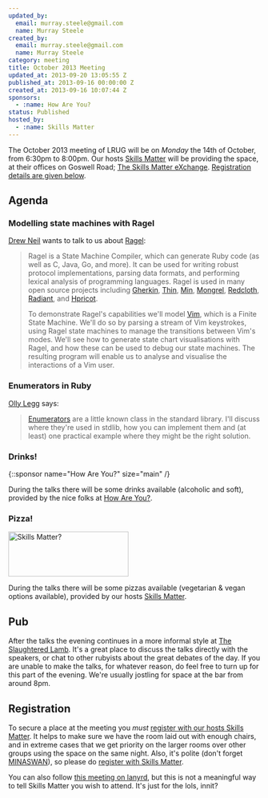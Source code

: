 ```yaml
---
updated_by:
  email: murray.steele@gmail.com
  name: Murray Steele
created_by:
  email: murray.steele@gmail.com
  name: Murray Steele
category: meeting
title: October 2013 Meeting
updated_at: 2013-09-20 13:05:55 Z
published_at: 2013-09-16 00:00:00 Z
created_at: 2013-09-16 10:07:44 Z
sponsors:
  - :name: How Are You?
status: Published
hosted_by:
  - :name: Skills Matter
---
```


The October 2013 meeting of LRUG will be on *Monday* the 14th of October, from 6:30pm to 8:00pm.  Our hosts [Skills Matter](http://skillsmatter.com/) will be providing the space, at their offices on Goswell Road; [The Skills Matter eXchange](http://skillsmatter.com/location-details/design-architecture/484/96).  <a href="#oct13registration">Registration details are given below</a>.

Agenda
------

### Modelling state machines with Ragel

[Drew Neil](http://drewneil.com/) wants to talk to us about [Ragel](http://www.complang.org/ragel/):

> Ragel is a State Machine Compiler, which can generate Ruby
> code (as well as C, Java, Go, and more). It can be used for
> writing robust protocol implementations, parsing data formats,
> and performing lexical analysis of programming languages. Ragel
> is used in many open source projects including [Gherkin](https://github.com/cucumber/gherkin/blob/master/ragel/lexer_common.rl.erb),
> [Thin](https://github.com/macournoyer/thin/blob/master/ext/thin_parser/parser.rl), [Min](https://github.com/macournoyer/min/blob/master/src/min/lang/Scanner.rl),
> [Mongrel](https://github.com/mongrel/mongrel/blob/master/ext/http11/http11_parser_common.rl), [Redcloth](https://github.com/jgarber/redcloth/tree/master/ragel),
> [Radiant](https://github.com/jlong/radius/blob/master/lib/radius/parser/JavaScanner.rl), and [Hpricot](https://github.com/hpricot/hpricot/blob/master/ext/hpricot_scan/hpricot_common.rl).
>
> To demonstrate Ragel's capabilities we'll model [Vim](http://www.vim.org/), which is a
> Finite State Machine. We'll do so by parsing a stream of Vim
> keystrokes, using Ragel state machines to manage the transitions
> between Vim's modes. We'll see how to generate state chart
> visualisations with Ragel, and how these can be used to debug
> our state machines. The resulting program will enable us to
> analyse and visualise the interactions of a Vim user.

### Enumerators in Ruby

[Olly Legg](http://www.51degrees.net/) says:

> [Enumerators](http://ruby-doc.org/core-2.0.0/Enumerator.html)
> are a little known class in the standard library.
> I'll discuss where they're used in stdlib, how you can
> implement them and (at least) one practical example where
> they might be the right solution.

### Drinks!

{::sponsor name="How Are You?" size="main" /}

During the talks there will be some drinks available (alcoholic and soft), provided by the nice folks at [How Are You?](http://www.howareyou.com/).

### Pizza!

[<img src="https://assets.lrug.org/images/skills_matter_medium.png" width="240" height="90" alt="Skills Matter?" title="Skills Matter"/>](http://www.skillsmatter.com/)

During the talks there will be some pizzas available (vegetarian & vegan options available), provided by our hosts [Skills Matter](http://www.skillsmatter.com/).

Pub
---

After the talks the evening continues in a more informal style at [The Slaughtered Lamb](http://www.theslaughteredlambpub.com/).  It's a great place to discuss the talks directly with the speakers, or chat to other rubyists about the great debates of the day.  If you are unable to make the talks, for whatever reason, do feel free to turn up for this part of the evening.  We're usually jostling for space at the bar from around 8pm.

Registration <a name="oct13registration">&nbsp;</a>
---------------------------------------------------

To secure a place at the meeting you *must* [register with our hosts Skills Matter](http://skillsmatter.com/event-details/home/lrug-october-2013-meeting).  It helps to make sure we have the room laid out with enough chairs, and in extreme cases that we get priority on the larger rooms over other groups using the space on the same night.  Also, it's polite (don't forget [MINASWAN](http://oreilly.com/ruby/excerpts/ruby-learning-rails/ruby-glossary.html#I_indexterm_d1e32036)), so please do [register with Skills Matter](http://skillsmatter.com/event-details/home/lrug-october-2013-meeting).

You can also follow [this meeting on lanyrd](http://lanyrd.com/2013/lrug-october/), but this is not a meaningful way to tell Skills Matter you wish to attend.  It's just for the lols, innit?
